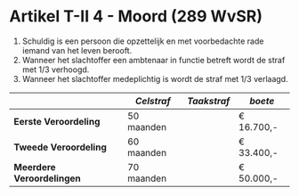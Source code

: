 # Artikel T-II 4 - Moord (289 WvSR)

1. Schuldig is een persoon die opzettelijk en met voorbedachte rade iemand van het leven berooft.
2. Wanneer het slachtoffer een ambtenaar in functie betreft wordt de straf met 1/3 verhoogd.
3. Wanneer het slachtoffer medeplichtig is wordt de straf met 1/3 verlaagd.

|                             | _Celstraf_ | _Taakstraf_ | _boete_    |
| --------------------------- | ---------- | ----------- | ---------- |
| **Eerste Veroordeling**     | 50 maanden |             | € 16.700,- |
| **Tweede Veroordeling**     | 60 maanden |             | € 33.400,- |
| **Meerdere Veroordelingen** | 70 maanden |             | € 50.000,- |
